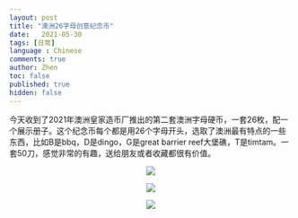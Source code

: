 ```yaml
---
layout: post
title: "澳洲26字母创意纪念币"
date:   2021-05-30
tags: [日常]
language : Chinese
comments: true
author: Zhen
toc: false
published: true
hidden: false
---
```

今天收到了2021年澳洲皇家造币厂推出的第二套澳洲字母硬币，一套26枚，配一个展示册子。这个纪念币每个都是用26个字母开头，选取了澳洲最有特点的一些东西，比如B是bbq，D是dingo，G是great barrier reef大堡礁，T是timtam。一套50刀，感觉非常的有趣，送给朋友或者收藏都很有价值。
<p align="center"> <img src="{{ site.imageurl }}/澳洲纪念币0.jpg"> </p> 
<p align="center"> <img src="{{ site.imageurl }}/澳洲纪念币1.jpg"> </p> 
<p align="center"> <img src="{{ site.imageurl }}/澳洲纪念币2.jpg"> </p> 

<!--stackedit_data:
eyJoaXN0b3J5IjpbLTM3NzIzNzExOV19
-->